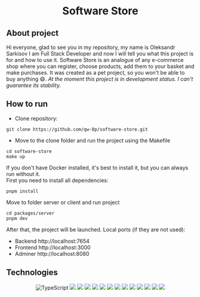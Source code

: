<div align="center">
  
  # Software Store
  
</div>


## About project
Hi everyone, glad to see you in my repository, my name is Oleksandr Sarkisov I am Full Stack Developer and now I will tell you what this project is for and how to use it. 
Software Store is an analogue of any e-commerce shop where you can register, choose products, add them to your basket and make purchases. 
It was created as a pet project, so you won't be able to buy anything 😄.
<i>At the moment this project is in development status. I can't guarantee its stability.</i>


## How to run
- Clone repository:
```
git clone https://github.com/qw-0p/software-store.git
```
- Move to the clone folder and run the project using the Makefile
```
cd software-store
make up
```
If you don't have Docker installed, it's best to install it, but you can always run without it. <br>
First you need to install all dependencies:
```
pnpm install
```
Move to folder server or client and run project
```
cd packages/server
pnpm dev
```
After that, the project will be launched. Local ports (if they are not used): 
- Backend  http://localhost:7654
- Frontend http://localhost:3000
- Adminer  http://localhost:8080

## Technologies

<div align="center">
  <img src="https://img.shields.io/badge/typescript-%23007ACC.svg?style=for-the-badge&logo=typescript&logoColor=white" alt="TypeScript" />
  <img src="https://img.shields.io/badge/node.js-6DA55F?style=for-the-badge&logo=node.js&logoColor=white" />
  <img src="https://img.shields.io/badge/react-%2320232a.svg?style=for-the-badge&logo=react&logoColor=%2361DAFB" />
  <img src="https://img.shields.io/badge/express.js-%23404d59.svg?style=for-the-badge&logo=express&logoColor=%2361DAFB" />
  <img src="https://img.shields.io/badge/postgres-%23316192.svg?style=for-the-badge&logo=postgresql&logoColor=white" />
  <img src="https://img.shields.io/badge/Sequelize-52B0E7?style=for-the-badge&logo=Sequelize&logoColor=white" />
  <img src="https://img.shields.io/badge/node.js-6DA55F?style=for-the-badge&logo=node.js&logoColor=white" />
  <img src="https://img.shields.io/badge/NODEMON-%23323330.svg?style=for-the-badge&logo=nodemon&logoColor=%BBDEAD" />
  <img src="https://img.shields.io/badge/docker-%230db7ed.svg?style=for-the-badge&logo=docker&logoColor=white" />
  <img src="https://img.shields.io/badge/ESLint-4B3263?style=for-the-badge&logo=eslint&logoColor=white" />
  <img src="https://img.shields.io/badge/prettier-%23F7B93E.svg?style=for-the-badge&logo=prettier&logoColor=black" />
  <img src="https://img.shields.io/badge/-jest-%23C21325?style=for-the-badge&logo=jest&logoColor=white" />
  <img src="https://img.shields.io/badge/vite-%23646CFF.svg?style=for-the-badge&logo=vite&logoColor=white" />
  <img src="https://img.shields.io/badge/pnpm-%234a4a4a.svg?style=for-the-badge&logo=pnpm&logoColor=f69220" />
</div>
